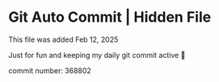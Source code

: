 # Git Auto Commit | Hidden File

This file was added Feb 12, 2025

Just for fun and keeping my daily git commit active 🤪

commit number: 368802

